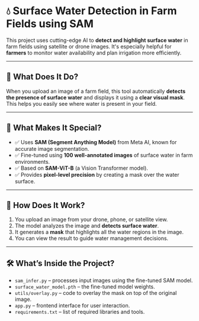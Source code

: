 # 💧 Surface Water Detection in Farm Fields using SAM

This project uses cutting-edge AI to **detect and highlight surface water** in farm fields using satellite or drone images. It's especially helpful for **farmers** to monitor water availability and plan irrigation more efficiently.

---

## 🧐 What Does It Do?

When you upload an image of a farm field, this tool automatically **detects the presence of surface water** and displays it using a **clear visual mask**. This helps you easily see where water is present in your field.

---

## 🌊 What Makes It Special?

- ✅ Uses **SAM (Segment Anything Model)** from Meta AI, known for accurate image segmentation.
- ✅ Fine-tuned using **100 well-annotated images** of surface water in farm environments.
- ✅ Based on **SAM-ViT-B** (a Vision Transformer model).
- ✅ Provides **pixel-level precision** by creating a mask over the water surface.

---

## 🧠 How Does It Work?

1. You upload an image from your drone, phone, or satellite view.
2. The model analyzes the image and **detects surface water**.
3. It generates a **mask** that highlights all the water regions in the image.
4. You can view the result to guide water management decisions.

---

## 🛠️ What’s Inside the Project?

- `sam_infer.py` – processes input images using the fine-tuned SAM model.
- `surface_water_model.pth` – the fine-tuned model weights.
- `utils/overlay.py` – code to overlay the mask on top of the original image.
- `app.py` – frontend interface for user interaction.
- `requirements.txt` – list of required libraries and tools.
